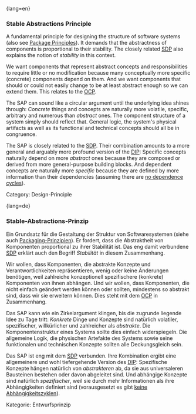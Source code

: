 {lang=en}
### Stable Abstractions Principle

A fundamental principle for designing the structure of software systems (also see [Package Principles](#term-package-principles)). It demands that the abstractness of components is proportional to their stability. The closely related [SDP](#term-stable-dependencies-principle) also explains the notion of *stability* in this context.

We want components that represent abstract concepts and responsibilities to require little or no modification because many conceptually more specific (concrete) components depend on them. And we want components that should or could not easily change to be at least abstract enough so we can extend them. This relates to the [OCP](#term-open-close-principle).

The SAP can sound like a circular argument until the underlying idea shines through: *Concrete* things and concepts are naturally more volatile, specific, arbitrary and numerous than *abstract* ones. The component structure of a system simply should reflect that. General logic, the system's physical artifacts as well as its functional and technical concepts should all be in congruence.

The SAP is closely related to the [SDP](#term-stable-dependencies-principle). Their combination amounts to a more general and arguably more profound version of the [DIP](#term-dependency-inversion): Specific concepts naturally depend on more *abstract* ones because they are composed or derived from more general-purpose building blocks. And dependent concepts are naturally more *specific* because they are defined by more information than their dependencies (assuming there are [no dependence cycles](#term-acyclic-dependencies-principle)).

Category: Design-Principle

{lang=de}
### Stable-Abstractions-Prinzip

Ein Grundsatz für die Gestaltung der Struktur von Softwaresystemen
(siehe auch [Packaging-Prinzipien](#term-package-principles)). Er fordert, dass
die Abstraktheit von Komponenten proportional zu ihrer Stabilität ist.
Das eng damit verbundene [SDP](#term-stable-dependencies-principle) erklärt auch den Begriff
*Stabilität* in diesem Zusammenhang.

Wir wollen, dass Komponenten, die abstrakte Konzepte und
Verantwortlichkeiten repräsentieren, wenig oder keine Änderungen
benötigen, weil zahlreiche konzeptionell spezifischere (konkrete)
Komponenten von ihnen abhängen. Und wir wollen, dass Komponenten, die
nicht einfach geändert werden können oder sollten, mindestens so
abstrakt sind, dass wir sie erweitern können. Dies steht mit dem
[OCP](#term-open-close-principle) in Zusammenhang.

Das SAP kann wie ein Zirkelargument klingen, bis die zugrunde liegende
Idee zu Tage tritt: *Konkrete* Dinge und Konzepte sind natürlich
volatiler, spezifischer, willkürlicher und zahlreicher als
*abstrakte*. Die Komponentenstruktur eines Systems sollte dies einfach
widerspiegeln. Die allgemeine Logik, die physischen Artefakte des
Systems sowie seine funktionalen und technischen Konzepte sollten alle
Deckungsgleich sein.

Das SAP ist eng mit dem [SDP](#term-stable-dependencies-principle) verbunden. Ihre
Kombination ergibt eine allgemeinere und wohl tiefergehende Version
des [DIP](#term-dependency-inversion): Spezifische Konzepte hängen natürlich von
*abstrakteren* ab, da sie aus universaleren Bausteinen bestehen oder
davon abgeleitet sind. Und abhängige Konzepte sind natürlich
*spezifischer*, weil sie durch mehr Informationen als ihre
Abhängigkeiten definiert sind (vorausgesetzt es gibt [keine
Abhängigkeitszyklen](#term-acyclic-dependencies-principle)).

Kategorie: Entwurfsprinzip
